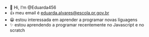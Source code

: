 - 👋 Hi, I’m @Eduarda456
- 👍 meu email é eduarda.alvares@escola.pr.gov.br
- 😀 estou interessada em aprender a programar novas líguagens
- ✨ estou aprendendo a programar recentemente no Javascript e no scratch
